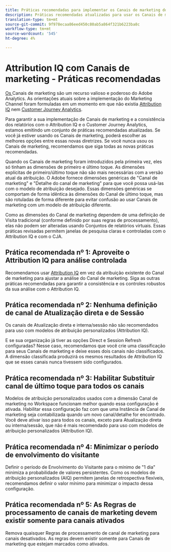 ```yaml
---
title: Práticas recomendadas para implementar os Canais de marketing do Adobe Analytics
description: Práticas recomendadas atualizadas para usar os Canais de marketing com o Attribution IQ e o Customer Journey Analytics
translation-type: tm+mt
source-git-commit: 9f978ecaa86eed450c80ab5a864f321b6223ba8c
workflow-type: tm+mt
source-wordcount: '545'
ht-degree: 4%

---
```



# Attribution IQ com Canais de marketing - Práticas recomendadas

[Os ](/help/components/c-marketing-channels/c-getting-started-mchannel.md) Canais de marketing são um recurso valioso e poderoso do Adobe Analytics. As orientações atuais sobre a implementação do Marketing Channel foram formuladas em um momento em que não existia [Attribution IQ](https://experienceleague.corp.adobe.com/docs/analytics/analyze/analysis-workspace/attribution/overview.html?lang=en#analysis-workspace) nem [Customer Journey Analytics](https://experienceleague.adobe.com/docs/analytics-platform/using/cja-usecases/marketing-channels.html?lang=pt-BR#cja-usecases).

Para garantir a sua implementação de Canais de marketing e a consistência dos relatórios com o Attribution IQ e o Customer Journey Analytics, estamos emitindo um conjunto de práticas recomendadas atualizadas. Se você já estiver usando os Canais de marketing, poderá escolher as melhores opções entre essas novas diretrizes. Se você nunca usou os Canais de marketing, recomendamos que siga todas as novas práticas recomendadas.

Quando os Canais de marketing foram introduzidos pela primeira vez, eles só tinham as dimensões de primeiro e último toque. As dimensões explícitas de primeiro/último toque não são mais necessárias com a versão atual da atribuição. O Adobe fornece dimensões genéricas de &quot;Canal de marketing&quot; e &quot;Detalhe do canal de marketing&quot; para que você possa usá-las com o modelo de atribuição desejado. Essas dimensões genéricas se comportam de forma idêntica às dimensões do Canal de último toque, mas são rotuladas de forma diferente para evitar confusão ao usar Canais de marketing com um modelo de atribuição diferente.

Como as dimensões do Canal de marketing dependem de uma definição de Visita tradicional (conforme definido por suas regras de processamento), elas não podem ser alteradas usando Conjuntos de relatórios virtuais. Essas práticas revisadas permitem janelas de pesquisa claras e controladas com o Attribution IQ e com o CJA.

## Prática recomendada nº 1: Aproveite o Attribution IQ para análise controlada

Recomendamos usar [Attribution IQ](https://experienceleague.corp.adobe.com/docs/analytics/analyze/analysis-workspace/attribution/overview.html?lang=en#analysis-workspace) em vez da atribuição existente do Canal de marketing para ajustar a análise do Canal de marketing. Siga as outras práticas recomendadas para garantir a consistência e os controles robustos da sua análise com o Attribution IQ.

## Prática recomendada nº 2: Nenhuma definição de canal de Atualização direta e de Sessão

Os canais de Atualização direta e interna/sessão não são recomendados para uso com modelos de atribuição personalizados (Attribution IQ).

E se sua organização já tiver as opções Direct e Session Refresh configuradas? Nesse caso, recomendamos que você crie uma classificação para seus Canais de marketing e deixe esses dois canais não classificados. A dimensão classificada produzirá os mesmos resultados de Attribution IQ que se esses canais nunca tivessem sido configurados.

## Prática recomendada nº 3: Habilitar Substituir canal de último toque para todos os canais

Modelos de atribuição personalizados usados com a dimensão Canal de marketing no Workspace funcionam melhor quando essa configuração é ativada. Habilitar essa configuração faz com que uma Instância de Canal de marketing seja contabilizada quando um novo canal/detalhe for encontrado. Você deve ativar isso para todos os canais, exceto para Atualização direta ou interna/sessão, que não é mais recomendado para uso com modelos de atribuição personalizados (Attribution IQ).

## Prática recomendada nº 4: Minimizar o período de envolvimento do visitante

Definir o período de Envolvimento do Visitante para o mínimo de &quot;1 dia&quot; minimiza a probabilidade de valores persistentes. Como os modelos de atribuição personalizados (AIQ) permitem janelas de retrospectiva flexíveis, recomendamos definir o valor mínimo para minimizar o impacto dessa configuração.

## Prática recomendada nº 5: As Regras de processamento de canais de marketing devem existir somente para canais ativados

Remova quaisquer Regras de processamento de canal de marketing para canais desativados. As regras devem existir somente para Canais de marketing que estejam marcados como ativados.
